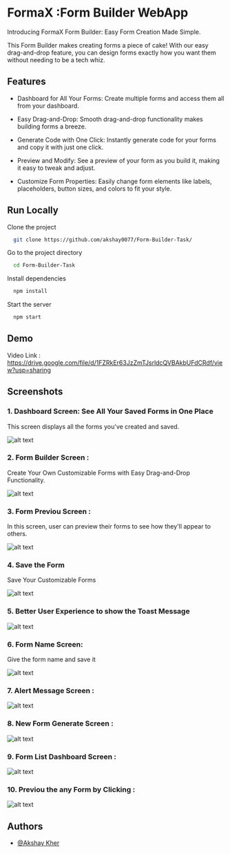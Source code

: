 
# FormaX :Form Builder WebApp

Introducing FormaX Form Builder: Easy Form Creation Made Simple.

This Form Builder makes creating forms a piece of cake! With our easy drag-and-drop feature, you can design forms exactly how you want them without needing to be a tech whiz.

## Features

- Dashboard for All Your Forms: Create multiple forms and access them all from your dashboard.

- Easy Drag-and-Drop: Smooth drag-and-drop functionality makes building forms a breeze.

- Generate Code with One Click: Instantly generate code for your forms and copy it with just one click.

- Preview and Modify: See a preview of your form as you build it, making it easy to tweak and adjust.

- Customize Form Properties: Easily change form elements like labels, placeholders, button sizes, and colors to fit your style.



## Run Locally

Clone the project

```bash
  git clone https://github.com/akshay0077/Form-Builder-Task/
```

Go to the project directory

```bash
  cd Form-Builder-Task
```

Install dependencies

```bash
  npm install
```

Start the server

```bash
  npm start
```


## Demo

Video Link : https://drive.google.com/file/d/1FZRkEr63JzZmTJsrldcQVBAkbUFdCRdf/view?usp=sharing



## Screenshots

### 1. Dashboard Screen:  See All Your Saved Forms in One Place

This screen displays all the forms you've created and saved.

![alt text](https://raw.githubusercontent.com/akshay0077/Form-Builder-Task/main/screenshot/01-welcome.png)


### 2. Form Builder Screen : 

Create Your Own Customizable Forms with Easy Drag-and-Drop Functionality.

![alt text](https://raw.githubusercontent.com/akshay0077/Form-Builder-Task/main/screenshot/02-home.png)

### 3. Form Previou Screen :
In this screen, user can preview their forms to see how they'll appear to others.

![alt text](https://raw.githubusercontent.com/akshay0077/Form-Builder-Task/main/screenshot/03-form.png)


### 4. Save the Form
Save Your Customizable Forms

![alt text](https://raw.githubusercontent.com/akshay0077/Form-Builder-Task/main/screenshot/04-form.png)

### 5. Better User Experience to show the Toast Message 
![alt text](https://raw.githubusercontent.com/akshay0077/Form-Builder-Task/main/screenshot/04form-test.png)

### 6. Form Name Screen:
Give the form name and  save it

![alt text](https://raw.githubusercontent.com/akshay0077/Form-Builder-Task/main/screenshot/05-form-name.png)

### 7. Alert Message Screen :

![alt text](https://raw.githubusercontent.com/akshay0077/Form-Builder-Task/main/screenshot/06-pop.png)

### 8. New Form Generate Screen :
![alt text](https://raw.githubusercontent.com/akshay0077/Form-Builder-Task/main/screenshot/07-new-form.png)

### 9. Form List Dashboard Screen :  
![alt text](https://raw.githubusercontent.com/akshay0077/Form-Builder-Task/main/screenshot/08-all.png)

### 10. Previou the any Form by Clicking :
![alt text](https://raw.githubusercontent.com/akshay0077/Form-Builder-Task/main/screenshot/09-previo.png)






## Authors

- [@Akshay Kher](https://github.com/akshay0077)
